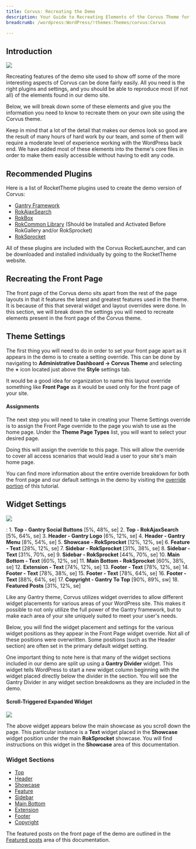 ```yaml
---
title: Corvus: Recreating the Demo
description: Your Guide to Recreating Elements of the Corvus Theme for WordPress
breadcrumb: /wordpress:WordPress/!themes:Themes/corvus:Corvus

---
```


Introduction
-----

![][corvus]

Recreating features of the demo site used to show off some of the more interesting aspects of Corvus can be done fairly easily. All you need is the right plugins and settings, and you should be able to reproduce most (if not all) of the elements found in our demo site. 

Below, we will break down some of these elements and give you the information you need to know to recreate them on your own site using the Corvus theme.

Keep in mind that a lot of the detail that makes our demos look so good are the result of many hours of hard work by our team, and some of them will require a moderate level of experience working with the WordPress back end. We have added most of these elements into the theme's core files in order to make them easily accessible without having to edit any code.

Recommended Plugins
-----

Here is a list of RocketTheme plugins used to create the demo version of Corvus:

* [Gantry Framework][gantry]
* [RokAjaxSearch][rokajaxsearch]
* [RokBox][rokbox]
* [RokCommon Library](http://www.rockettheme.com/wordpress/plugins/rokutilities) (Should be Installed and Activated Before RokGallery and/or RokSprocket)
* [RokSprocket][roksprocket]

All of these plugins are included with the Corvus RocketLauncher, and can be downloaded and installed individually by going to the RocketTheme website.

Recreating the Front Page
-----

The front page of the Corvus demo sits apart from the rest of the page layouts in that it features the latest and greatest features used in the theme. It is because of this that several widget and layout overrides were done. In this section, we will break down the settings you will need to recreate elements present in the front page of the Corvus theme.

Theme Settings
-----

The first thing you will need to do in order to set your front page apart as it appears in the demo is to create a setting override. This can be done by navigating to **Administrative Dashboard -> Corvus Theme** and selecting the **+** icon located just above the **Style** settings tab. 

It would be a good idea for organization to name this layout override something like **Front Page** as it would be used only for the front page of your site.

#### Assignments

The next step you will need to take in creating your Theme Settings override is to assign the Front Page override to the page you wish to use as the home page. Under the **Theme Page Types** list, you will want to select your desired page.

Doing this will assign the override to this page. This will allow the override to cover all access scenarios that would lead a user to your site's main home page.

You can find more information about the entire override breakdown for both the front page and our default settings in the demo by visiting the [override portion][demooverride] of this tutorial.

Widget Settings
-----

![][theme]

:   1. **Top - Gantry Social Buttons** [5%, 48%, se]
    2. **Top - RokAjaxSearch** [5%, 64%, se]
    3. **Header - Gantry Logo** [6%, 12%, se]
    4. **Header - Gantry Menu** [8%, 54%, se]
    5. **Showcase - RokSprocket** [12%, 12%, se]
    6. **Feature - Text** [28%, 12%, se]
    7. **Sidebar - RokSprocket** [31%, 38%, se]
    8. **Sidebar - Text** [31%, 70%, se]
    9. **Sidebar - RokSprocket** [44%, 70%, se]
    10. **Main Bottom - Text** [60%, 12%, se]
    11. **Main Bottom - RokSprocket** [60%, 38%, se]
    12. **Extension - Text** [74%, 12%, se]
    13. **Footer - Text** [78%, 12%, se]
    14. **Footer - Text** [78%, 38%, se]
    15. **Footer - Text** [78%, 64%, se]
    16. **Footer - Text** [88%, 64%, se]
    17. **Copyright - Gantry To Top** [90%, 89%, sw]
    18. **Featured Posts** [31%, 12%, se]

Like any Gantry theme, Corvus utilizes widget overrides to allow different widget placements for various areas of your WordPress site. This makes it possible to not only utilize the full power of the Gantry framework, but to make each area of your site uniquely suited to meet your user's needs.

Below, you will find the widget placement and settings for the various widget positions as they appear in the Front Page widget override. Not all of these positions were overwritten. Some positions (such as the Header section) are often set in the primary default widget setting.

One important thing to note here is that many of the widget sections included in our demo are split up using a **Gantry Divider** widget. This widget tells WordPress to start a new widget column beginning with the widget placed directly below the divider in the section. You will see the Gantry Divider in any widget section breakdowns as they are included in the demo.

#### Scroll-Triggered Expanded Widget

![][scroll]

The above widget appears below the main showcase as you scroll down the page. This particular instance is a **Text** widget placed in the **Showcase** widget position under the main **RokSprocket** showcase. You will find instructions on this widget in the **Showcase** area of this documentation.

### Widget Sections

* [Top][top]
* [Header][header]
* [Showcase][showcase]
* [Feature][feature]
* [Sidebar][sidebar]
* [Main Bottom][mainbottom]
* [Extension][extension]
* [Footer][footer]
* [Copyright][copyright]

The featured posts on the front page of the demo are outlined in the [Featured posts][posts] area of this documentation.

[gantry]: http://gantry.org/downloads
[rokajaxsearch]: http://www.rockettheme.com/wordpress/plugins/rokajaxsearch
[rokbox]: http://www.rockettheme.com/wordpress/plugins/rokbox
[roksprocket]: http://www.rockettheme.com/wordpress/plugins/roksprocket
[corvus]: assets/corvus.jpeg
[roksprocket]: ../../plugins/roksprocket/
[faq]: faq.md
[menu]: ../../start/menu.md
[override]: http://docs.gantry.org/gantry4/configure
[header]: demo_header.md
[showcase]: demo_showcase.md
[mainbottom]: demo_mainbottom.md
[feature]: demo_feature.md
[extension]: demo_extension.md
[posts]: demo_posts.md
[sidebar]: demo_sidebar.md
[extension]: demo_extension.md
[bottom]: demo_mainbottom.md
[footer]: demo_footer.md
[copyright]: demo_copyright.md
[top]: demo_top.md
[demooverride]: demo_override.md
[theme]: assets/corvus2.jpeg
[scroll]: assets/scrollwidget.jpg